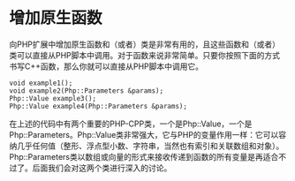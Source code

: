# 增加原生函数
向PHP扩展中增加原生函数和（或者）类是非常有用的，且这些函数和（或者）类可以直接从PHP脚本中调用。对于函数来说非常简单。只要你按照下面的方式书写C++函数，那么你就可以直接从PHP脚本中调用它。

```
void example1();
void example2(Php::Parameters &params);
Php::Value example3();
Php::Value example4(Php::Parameters &params);
```

在上述的代码中有两个重要的PHP-CPP类，一个是Php::Value，一个是Php::Parameters。Php::Value类非常强大，它与PHP的变量作用一样：它可以容纳几乎任何值（整形、浮点型小数、字符串，当然也有索引和关联数组和对象）。Php::Parameters类以数组或向量的形式来接收传递到函数的所有变量是再适合不过了。后面我们会对这两个类进行深入的讨论。

